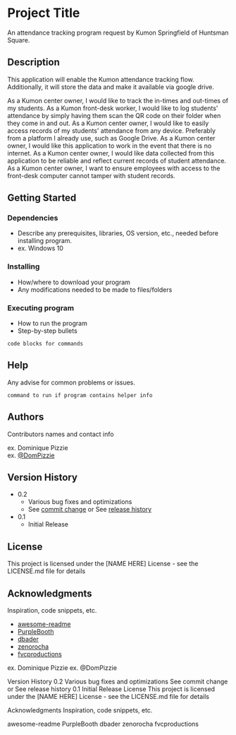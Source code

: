 # Project Title

An attendance tracking program request by Kumon Springfield of Huntsman Square.

## Description

This application will enable the Kumon attendance tracking flow. Additionally, it will store the data and make it available via google drive.

As a Kumon center owner, I would like to track the in-times and out-times of my students.
As a Kumon front-desk worker, I would like to log students' attendance by simply having them scan the QR code on their folder when they come in and out.
As a Kumon center owner, I would like to easily access records of my students' attendance from any device. Preferably from a platform I already use, such as Google Drive.
As a Kumon center owner, I would like this application to work in the event that there is no internet.
As a Kumon center owner, I would like data collected from this application to be reliable and reflect current records of student attendance.
As a Kumon center owner, I want to ensure employees with access to the front-desk computer cannot tamper with student records.

## Getting Started

### Dependencies

* Describe any prerequisites, libraries, OS version, etc., needed before installing program.
* ex. Windows 10

### Installing

* How/where to download your program
* Any modifications needed to be made to files/folders

### Executing program

* How to run the program
* Step-by-step bullets
```
code blocks for commands
```

## Help

Any advise for common problems or issues.
```
command to run if program contains helper info
```

## Authors

Contributors names and contact info

ex. Dominique Pizzie  
ex. [@DomPizzie](https://twitter.com/dompizzie)

## Version History

* 0.2
    * Various bug fixes and optimizations
    * See [commit change]() or See [release history]()
* 0.1
    * Initial Release

## License

This project is licensed under the [NAME HERE] License - see the LICENSE.md file for details

## Acknowledgments

Inspiration, code snippets, etc.
* [awesome-readme](https://github.com/matiassingers/awesome-readme)
* [PurpleBooth](https://gist.github.com/PurpleBooth/109311bb0361f32d87a2)
* [dbader](https://github.com/dbader/readme-template)
* [zenorocha](https://gist.github.com/zenorocha/4526327)
* [fvcproductions](https://gist.github.com/fvcproductions/1bfc2d4aecb01a834b46)

ex. Dominique Pizzie
ex. @DomPizzie

Version History
0.2
Various bug fixes and optimizations
See commit change or See release history
0.1
Initial Release
License
This project is licensed under the [NAME HERE] License - see the LICENSE.md file for details

Acknowledgments
Inspiration, code snippets, etc.

awesome-readme
PurpleBooth
dbader
zenorocha
fvcproductions
